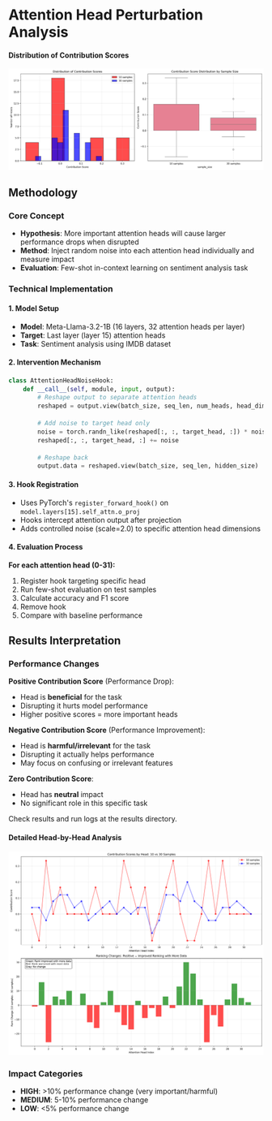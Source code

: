 # Attention Head Perturbation Analysis

#### Distribution of Contribution Scores
![Contribution Distributions](images/contribution_distributions.png)

## Methodology

### Core Concept
- **Hypothesis**: More important attention heads will cause larger performance drops when disrupted
- **Method**: Inject random noise into each attention head individually and measure impact
- **Evaluation**: Few-shot in-context learning on sentiment analysis task

### Technical Implementation

#### 1. Model Setup
- **Model**: Meta-Llama-3.2-1B (16 layers, 32 attention heads per layer)
- **Target**: Last layer (layer 15) attention heads
- **Task**: Sentiment analysis using IMDB dataset

#### 2. Intervention Mechanism

```python
class AttentionHeadNoiseHook:
    def __call__(self, module, input, output):
        # Reshape output to separate attention heads
        reshaped = output.view(batch_size, seq_len, num_heads, head_dim)
        
        # Add noise to target head only
        noise = torch.randn_like(reshaped[:, :, target_head, :]) * noise_scale
        reshaped[:, :, target_head, :] += noise
        
        # Reshape back
        output.data = reshaped.view(batch_size, seq_len, hidden_size)
```

#### 3. Hook Registration
- Uses PyTorch's `register_forward_hook()` on `model.layers[15].self_attn.o_proj`
- Hooks intercept attention output after projection
- Adds controlled noise (scale=2.0) to specific attention head dimensions

#### 4. Evaluation Process

**For each attention head (0-31):**
1. Register hook targeting specific head
2. Run few-shot evaluation on test samples
3. Calculate accuracy and F1 score
4. Remove hook
5. Compare with baseline performance

## Results Interpretation

### Performance Changes

**Positive Contribution Score** (Performance Drop):
- Head is **beneficial** for the task
- Disrupting it hurts model performance
- Higher positive scores = more important heads

**Negative Contribution Score** (Performance Improvement):
- Head is **harmful/irrelevant** for the task
- Disrupting it actually helps performance
- May focus on confusing or irrelevant features

**Zero Contribution Score**:
- Head has **neutral** impact
- No significant role in this specific task

Check results and run logs at the results directory.

#### Detailed Head-by-Head Analysis
![Detailed Head Analysis](images/detailed_head_analysis.png)

### Impact Categories

- **HIGH**: >10% performance change (very important/harmful)
- **MEDIUM**: 5-10% performance change  
- **LOW**: <5% performance change